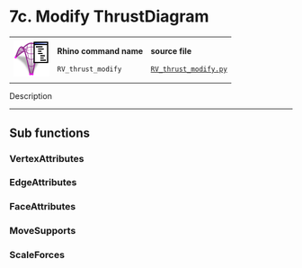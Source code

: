# 7c. Modify ThrustDiagram

|                                                                                        |                                                                                |                                                                                                                           |
| -------------------------------------------------------------------------------------- | ------------------------------------------------------------------------------ | ------------------------------------------------------------------------------------------------------------------------- |
| <img src="../.gitbook/assets/RV_ThrustDiagram-modify.svg" alt="" data-size="original"> | <p><strong>Rhino command name</strong></p><p><code>RV_thrust_modify</code></p> | <p><strong>source file</strong></p><p><a href="../../plugin/RV_thrust_modify.py"><code>RV_thrust_modify.py</code></a></p> |

Description





***

## Sub functions

### VertexAttributes



### EdgeAttributes



### FaceAttributes



### MoveSupports



### ScaleForces





